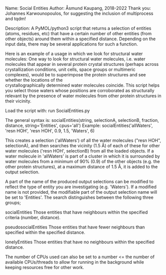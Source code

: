 
Name:           Social Entities
Author:         Åsmund Kaupang, 2018-2022
Thank you:      Johannes Karwounopoulos, for suggesting the inclusion of 
                multiprocess and tqdm!

Description:    A PyMOL/python3 script that returns a selection of entities
                (atoms, residues, etc) that have a certain number of other 
                entities (from other objects) around them within a specified
                distance. Depending on the input data, there may be several 
                applications for such a function.

Here is an example of a usage in which we look for structural water molecules: 
One way to look for structural water molecules, i.e. water molecules that 
appear in several protein crystal structures (perhaps across crystallization 
conditions, unit cells, space groups or multimeric complexes), would be to 
superimpose the  protein structures and see whether the locations of the  
crystallographically determined water molecules coincide. This script helps you 
select those waters whose positions are corroborated as structurally relevant 
by the presence of water molecules from other protein structures in their 
vicinity.

Load the script with:   run SocialEntities.py

The general syntax is:  socialEntities(string, selectionA, selectionB, 
                             fraction, distance, string='Entities', cpus='all')
Example:
socialEntities('allWaters', 'resn HOH', 'resn HOH', 0.9, 1.5, 'Waters', 6)

This creates a selection ('allWaters') of all the water molecules ("resn HOH", 
selectionA), and then searches the vicinity (1.5 Å) of each of these for other 
water molecules ('resn HOH', selectionB) from all the loaded objects. If a 
water molecule in 'allWaters' is part of a cluster in which it is surrounded by 
water molecules from a  minimum of 90% (0.9) of the other objects (e.g. the 
other protein structures), at a maximum distance of 1.5 Å, it is added to the 
output selection.

A part of the name of the produced output selections can be modified to reflect 
the type of entity you are investigating (e.g. 'Waters'). If a modified name is 
not provided, the modifiable part of the output selection name will be set to 
'Entities'. The search distinguishes between the following three groups;

socialEntities          Those entities that have neighbours within the 
                        specified criteria (number, distance).
                        
pseudosocialEntities    Those entities that have fewer neighbours than 
                        specified within the specified distance.
                        
lonelyEntities          Those entities that have no neighbours within the 
                        specified distance.
                        
The number of CPUs used can also be set to a number <= the number of available CPUs/threads to allow for running in the background while keeping resources free for other work.
